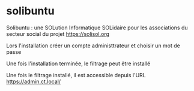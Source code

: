 # solibuntu
Solibuntu : une SOLution Informatique SOLidaire pour les associations du secteur social du projet https://solisol.org

Lors l'installation créer un compte administtrateur et choisir un mot de passe

Une fois l'installation terminée, le filtrage peut être installé

Une fois le filtrage installé, il est accessible depuis l'URL https://admin.ct.local/
